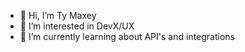 - 👋 Hi, I’m Ty Maxey
- 👀 I’m interested in DevX/UX
- 🌱 I’m currently learning about API's and integrations


<!---
tymaxeyBIFROST/tymaxeyBIFROST is a ✨ special ✨ repository because its `README.md` (this file) appears on your GitHub profile.
You can click the Preview link to take a look at your changes.
--->
